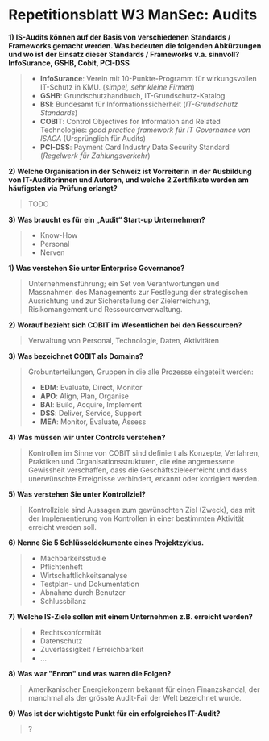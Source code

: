 # Repetitionsblatt W3 ManSec: Audits

**1) IS-Audits können auf der Basis von verschiedenen Standards / Frameworks gemacht werden. Was bedeuten die folgenden Abkürzungen und wo ist der Einsatz dieser Standards / Frameworks v.a. sinnvoll? InfoSurance, GSHB, Cobit, PCI-DSS**

> * **InfoSurance**: Verein mit 10-Punkte-Programm für wirkungsvollen IT-Schutz in KMU. (_simpel, sehr kleine Firmen_)
> * **GSHB**: Grundschutzhandbuch, IT-Grundschutz-Katalog
> * **BSI**: Bundesamt für Informationssicherheit (_IT-Grundschutz Standards_)
> * **COBIT**: Control Objectives for Information and Related Technologies: _good practice framework für IT Governance von ISACA_ (Ursprünglich für Audits)
> * **PCI-DSS**: Payment Card Industry Data Security Standard (_Regelwerk für Zahlungsverkehr_)

**2) Welche Organisation in der Schweiz ist Vorreiterin in der Ausbildung von IT-Auditorinnen und Autoren, und welche 2 Zertifikate werden am häufigsten via Prüfung erlangt?**

> TODO

**3) Was braucht es für ein „Audit“ Start-up Unternehmen?**

> * Know-How
> * Personal
> * Nerven

**1) Was verstehen Sie unter Enterprise Governance?**

> Unternehmensführung; ein Set von Verantwortungen und Massnahmen des Managements zur Festlegung der strategischen Ausrichtung und zur Sicherstellung der Zielerreichung, Risikomangement und Ressourcenverwaltung.

**2) Worauf bezieht sich COBIT im Wesentlichen bei den Ressourcen?**

> Verwaltung von Personal, Technologie, Daten, Aktivitäten

**3) Was bezeichnet COBIT als Domains?**

> Grobunterteilungen, Gruppen in die alle Prozesse eingeteilt werden:
>
> * **EDM**: Evaluate, Direct, Monitor
> * **APO**: Align, Plan, Organise
> * **BAI**: Build, Acquire, Implement
> * **DSS**: Deliver, Service, Support
> * **MEA**: Monitor, Evaluate, Assess

**4) Was müssen wir unter Controls verstehen?**

> Kontrollen im Sinne von COBIT sind definiert als Konzepte, Verfahren, Praktiken und Organisationsstrukturen, die eine angemessene Gewissheit verschaffen, dass die Geschäftszieleerreicht und dass unerwünschte Erreignisse verhindert, erkannt oder korrigiert werden.  

**5) Was verstehen Sie unter Kontrollziel?**

> Kontrollziele sind Aussagen zum gewünschten Ziel (Zweck), das mit der Implementierung von Kontrollen in einer bestimmten Aktivität erreicht werden soll.

**6) Nenne Sie 5 Schlüsseldokumente eines Projektzyklus.**

> * Machbarkeitsstudie
> * Pflichtenheft
> * Wirtschaftlichkeitsanalyse
> * Testplan- und Dokumentation
> * Abnahme durch Benutzer
> * Schlussbilanz

**7) Welche IS-Ziele sollen mit einem Unternehmen z.B. erreicht werden?**

> * Rechtskonformität
> * Datenschutz
> * Zuverlässigkeit / Erreichbarkeit
> * ...

**8) Was war "Enron" und was waren die Folgen?**

> Amerikanischer Energiekonzern bekannt für einen Finanzskandal, der manchmal als der grösste Audit-Fail der Welt bezeichnet wurde.

**9) Was ist der wichtigste Punkt für ein erfolgreiches IT-Audit?**

> ?
